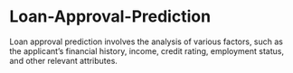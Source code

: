 # Loan-Approval-Prediction
Loan approval prediction involves the analysis of various factors, such as the applicant’s financial history, income, credit rating, employment status, and other relevant attributes.

